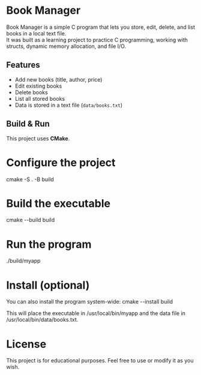 # Book Manager


Book Manager is a simple C program that lets you store, edit, delete, and list books in a local text file.  
It was built as a learning project to practice C programming, working with structs, dynamic memory allocation, and file I/O.

## Features

- Add new books (title, author, price)
- Edit existing books
- Delete books
- List all stored books
- Data is stored in a text file (`data/books.txt`)


## Build & Run

This project uses **CMake**.

# Configure the project
cmake -S . -B build

# Build the executable
cmake --build build

# Run the program
./build/myapp

# Install (optional)

You can also install the program system-wide:
cmake --install build

This will place the executable in /usr/local/bin/myapp and the data file in /usr/local/bin/data/books.txt.

# License

This project is for educational purposes.
Feel free to use or modify it as you wish.